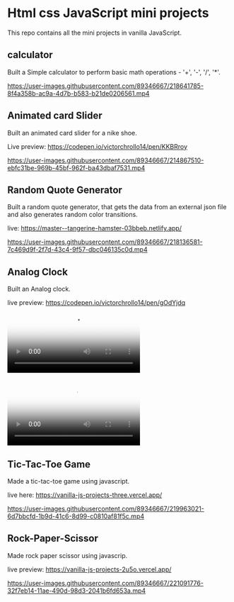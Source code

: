 # Html css JavaScript mini projects

This repo contains all the mini projects in vanilla JavaScript.

## calculator

Built a Simple calculator to perform basic math operations - '+', '-', '/', '*'.


https://user-images.githubusercontent.com/89346667/218641785-8f4a358b-ac9a-4d7b-b583-b21de0206561.mp4



## Animated card Slider
Built an animated card slider for a nike shoe.

Live preview: https://codepen.io/victorchrollo14/pen/KKBRroy

https://user-images.githubusercontent.com/89346667/214867510-ebfc31be-969b-45bf-962f-ba43dbaf7531.mp4

## Random Quote Generator
Built a random quote generator, that gets the data from an external json file and also generates random color transitions.

live: https://master--tangerine-hamster-03bbeb.netlify.app/

https://user-images.githubusercontent.com/89346667/218136581-7c469d9f-2f7d-43c4-9f57-dbc046135c0d.mp4

## Analog Clock
Built an Analog clock.

live preview: https://codepen.io/victorchrollo14/pen/gOdYjdq
<video poster="https://user-images.githubusercontent.com/89346667/218498194-4b583118-07de-4dbe-a092-7c1900558191.png" controls><source src="https://user-images.githubusercontent.com/89346667/218497181-f7ef04d6-a2eb-42be-8e72-014ae502ee2b.mp4" type="video/mp4"></video>

<video controls poster="https://user-images.githubusercontent.com/89346667/218498194-4b583118-07de-4dbe-a092-7c1900558191.png"
src="https://user-images.githubusercontent.com/89346667/218497181-f7ef04d6-a2eb-42be-8e72-014ae502ee2b.mp4">

## Tic-Tac-Toe Game
Made a tic-tac-toe game using javascript.

live here: https://vanilla-js-projects-three.vercel.app/



https://user-images.githubusercontent.com/89346667/219963021-6d7bbcfd-1b9d-41c6-8d99-c0810af81f5c.mp4

## Rock-Paper-Scissor 
Made rock paper scissor using javascrip.

live preview: https://vanilla-js-projects-2u5o.vercel.app/



https://user-images.githubusercontent.com/89346667/221091776-32f7eb14-11ae-490d-98d3-2041b6fd653a.mp4







